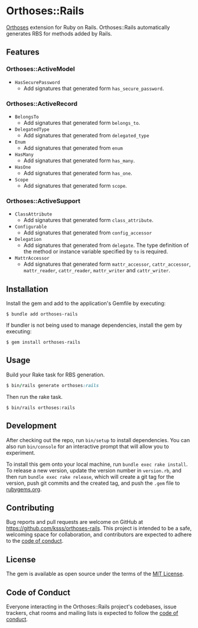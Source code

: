 # Orthoses::Rails

[Orthoses](https://github.com/ksss/orthoses) extension for Ruby on Rails.
Orthoses::Rails automatically generates RBS for methods added by Rails.

## Features

### Orthoses::ActiveModel

- `HasSecurePassword`
  - Add signatures that generated form `has_secure_password`.

### Orthoses::ActiveRecord

- `BelongsTo`
  - Add signatures that generated form `belongs_to`.
- `DelegatedType`
  - Add signatures that generated from `delegated_type`
- `Enum`
  - Add signatures that generated from `enum`
- `HasMany`
  - Add signatures that generated form `has_many`.
- `HasOne`
  - Add signatures that generated form `has_one`.
- `Scope`
  - Add signatures that generated form `scope`.

### Orthoses::ActiveSupport

- `ClassAttribute`
  - Add signatures that generated form `class_attribute`.
- `Configurable`
  - Add signatures that generated from `config_accessor`
- `Delegation`
  - Add signatures that generated from `delegate`. The type definition of the method or instance variable specified by `to` is required.
- `MattrAccessor`
  - Add signatures that generated form `mattr_accessor`, `cattr_accessor`, `mattr_reader`, `cattr_reader`, `mattr_writer` and `cattr_writer`.

## Installation

Install the gem and add to the application's Gemfile by executing:

    $ bundle add orthoses-rails

If bundler is not being used to manage dependencies, install the gem by executing:

    $ gem install orthoses-rails

## Usage

Build your Rake task for RBS generation.

```rb
$ bin/rails generate orthoses:rails
```

Then run the rake task.

```
$ bin/rails orthoses:rails
```

## Development

After checking out the repo, run `bin/setup` to install dependencies. You can also run `bin/console` for an interactive prompt that will allow you to experiment.

To install this gem onto your local machine, run `bundle exec rake install`. To release a new version, update the version number in `version.rb`, and then run `bundle exec rake release`, which will create a git tag for the version, push git commits and the created tag, and push the `.gem` file to [rubygems.org](https://rubygems.org).

## Contributing

Bug reports and pull requests are welcome on GitHub at https://github.com/ksss/orthoses-rails. This project is intended to be a safe, welcoming space for collaboration, and contributors are expected to adhere to the [code of conduct](https://github.com/ksss/orthoses-rails/blob/main/CODE_OF_CONDUCT.md).

## License

The gem is available as open source under the terms of the [MIT License](https://opensource.org/licenses/MIT).

## Code of Conduct

Everyone interacting in the Orthoses::Rails project's codebases, issue trackers, chat rooms and mailing lists is expected to follow the [code of conduct](https://github.com/ksss/orthoses-rails/blob/main/CODE_OF_CONDUCT.md).
